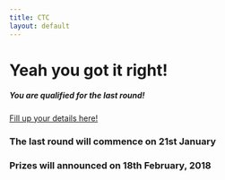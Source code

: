 ```yaml
---
title: CTC
layout: default
---
```

<h1>Yeah you got it right!</h1>
<h5>You are qualified for the last round!</h5>
<a href="/contact-us">Fill up your details here!</a>
<h3>The last round will commence on 21st January</h3>
<h3>Prizes will announced on 18th February, 2018</h3>